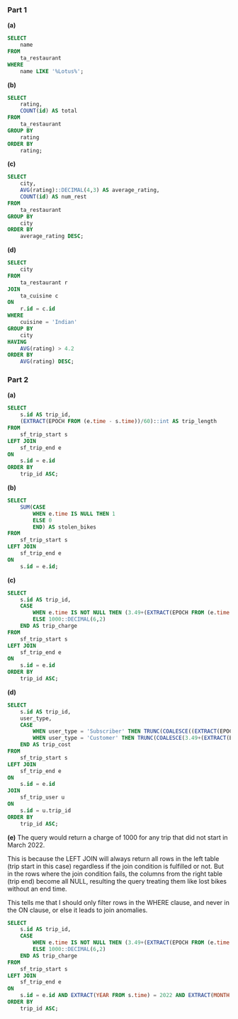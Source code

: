 ### Part 1
**(a)**
```SQL
SELECT
    name
FROM
    ta_restaurant
WHERE
    name LIKE '%Lotus%';
```

**(b)**
```SQL
SELECT
    rating,
    COUNT(id) AS total
FROM
    ta_restaurant
GROUP BY
    rating
ORDER BY
    rating;
```

**(c)**
```SQL
SELECT
    city,
    AVG(rating)::DECIMAL(4,3) AS average_rating,
    COUNT(id) AS num_rest
FROM
    ta_restaurant
GROUP BY
    city
ORDER BY
    average_rating DESC;
```

**(d)**
```SQL
SELECT
    city
FROM
    ta_restaurant r
JOIN
    ta_cuisine c
ON
    r.id = c.id
WHERE
    cuisine = 'Indian'
GROUP BY
    city
HAVING
    AVG(rating) > 4.2
ORDER BY
    AVG(rating) DESC;
```

### Part 2
**(a)**
```SQL
SELECT
    s.id AS trip_id,
    (EXTRACT(EPOCH FROM (e.time - s.time))/60)::int AS trip_length
FROM
    sf_trip_start s
LEFT JOIN
    sf_trip_end e
ON
    s.id = e.id
ORDER BY
    trip_id ASC;
```

**(b)**
```SQL
SELECT
    SUM(CASE
        WHEN e.time IS NULL THEN 1
        ELSE 0
        END) AS stolen_bikes
FROM
    sf_trip_start s
LEFT JOIN
    sf_trip_end e
ON
    s.id = e.id;
```

**(c)**
```SQL
SELECT
    s.id AS trip_id,
    CASE
        WHEN e.time IS NOT NULL THEN (3.49+(EXTRACT(EPOCH FROM (e.time - s.time))/60) * 0.3)::DECIMAL(8,2)
        ELSE 1000::DECIMAL(6,2)
    END AS trip_charge
FROM
    sf_trip_start s
LEFT JOIN
    sf_trip_end e
ON
    s.id = e.id
ORDER BY
    trip_id ASC;
```

**(d)**
```SQL
SELECT
    s.id AS trip_id,
    user_type,
    CASE
        WHEN user_type = 'Subscriber' THEN TRUNC(COALESCE((EXTRACT(EPOCH FROM (e.time - s.time))/60) * 0.2, 1000), 2)
        WHEN user_type = 'Customer' THEN TRUNC(COALESCE(3.49+(EXTRACT(EPOCH FROM (e.time - s.time))/60) * 0.3, 1000), 2)
    END AS trip_cost
FROM
    sf_trip_start s
LEFT JOIN
    sf_trip_end e
ON
    s.id = e.id
JOIN
    sf_trip_user u
ON
    s.id = u.trip_id
ORDER BY
    trip_id ASC;
```

**(e)**
The query would return a charge of 1000 for any trip that did not start in March 2022.

This is because the LEFT JOIN will always return all rows in the left table (trip start in this case) regardless if the join condition is fulfilled or not. But in the rows where the join condition fails, the columns from the right table (trip end) become all NULL, resulting the query treating them like lost bikes without an end time.

This tells me that I should only filter rows in the WHERE clause, and never in the ON clause, or else it leads to join anomalies.

```SQL
SELECT
    s.id AS trip_id,
    CASE
        WHEN e.time IS NOT NULL THEN (3.49+(EXTRACT(EPOCH FROM (e.time - s.time))/60) * 0.3)::DECIMAL(8,2)
        ELSE 1000::DECIMAL(6,2)
    END AS trip_charge
FROM
    sf_trip_start s
LEFT JOIN
    sf_trip_end e
ON
    s.id = e.id AND EXTRACT(YEAR FROM s.time) = 2022 AND EXTRACT(MONTH FROM s.time) = 3
ORDER BY
    trip_id ASC;
```